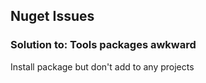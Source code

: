 ## Nuget Issues
### Solution to: Tools packages awkward

Install package but don't add to any projects